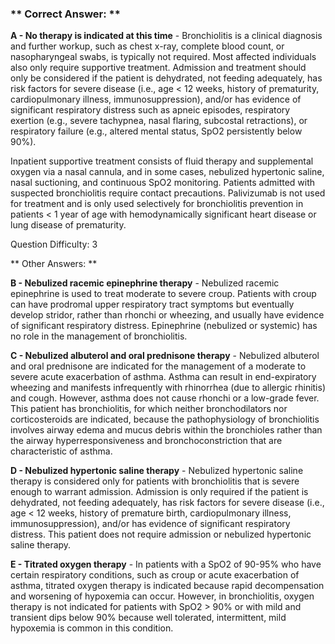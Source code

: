 ### ** Correct Answer: **

**A - No therapy is indicated at this time** - Bronchiolitis is a clinical diagnosis and further workup, such as chest x-ray, complete blood count, or nasopharyngeal swabs, is typically not required. Most affected individuals also only require supportive treatment. Admission and treatment should only be considered if the patient is dehydrated, not feeding adequately, has risk factors for severe disease (i.e., age < 12 weeks, history of prematurity, cardiopulmonary illness, immunosuppression), and/or has evidence of significant respiratory distress such as apneic episodes, respiratory exertion (e.g., severe tachypnea, nasal flaring, subcostal retractions), or respiratory failure (e.g., altered mental status, SpO2 persistently below 90%).

Inpatient supportive treatment consists of fluid therapy and supplemental oxygen via a nasal cannula, and in some cases, nebulized hypertonic saline, nasal suctioning, and continuous SpO2 monitoring. Patients admitted with suspected bronchiolitis require contact precautions. Palivizumab is not used for treatment and is only used selectively for bronchiolitis prevention in patients < 1 year of age with hemodynamically significant heart disease or lung disease of prematurity.

Question Difficulty: 3

** Other Answers: **

**B - Nebulized racemic epinephrine therapy** - Nebulized racemic epinephrine is used to treat moderate to severe croup. Patients with croup can have prodromal upper respiratory tract symptoms but eventually develop stridor, rather than rhonchi or wheezing, and usually have evidence of significant respiratory distress. Epinephrine (nebulized or systemic) has no role in the management of bronchiolitis.

**C - Nebulized albuterol and oral prednisone therapy** - Nebulized albuterol and oral prednisone are indicated for the management of a moderate to severe acute exacerbation of asthma. Asthma can result in end-expiratory wheezing and manifests infrequently with rhinorrhea (due to allergic rhinitis) and cough. However, asthma does not cause rhonchi or a low-grade fever. This patient has bronchiolitis, for which neither bronchodilators nor corticosteroids are indicated, because the pathophysiology of bronchiolitis involves airway edema and mucus debris within the bronchioles rather than the airway hyperresponsiveness and bronchoconstriction that are characteristic of asthma.

**D - Nebulized hypertonic saline therapy** - Nebulized hypertonic saline therapy is considered only for patients with bronchiolitis that is severe enough to warrant admission. Admission is only required if the patient is dehydrated, not feeding adequately, has risk factors for severe disease (i.e., age < 12 weeks, history of premature birth, cardiopulmonary illness, immunosuppression), and/or has evidence of significant respiratory distress. This patient does not require admission or nebulized hypertonic saline therapy.

**E - Titrated oxygen therapy** - In patients with a SpO2 of 90-95% who have certain respiratory conditions, such as croup or acute exacerbation of asthma, titrated oxygen therapy is indicated because rapid decompensation and worsening of hypoxemia can occur. However, in bronchiolitis, oxygen therapy is not indicated for patients with SpO2 > 90% or with mild and transient dips below 90% because well tolerated, intermittent, mild hypoxemia is common in this condition.

